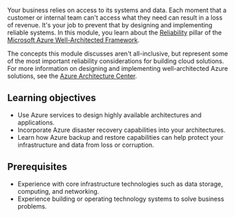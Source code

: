 Your business relies on access to its systems and data. Each moment that a customer or internal team can't access what they need can result in a loss of revenue. It's your job to prevent that by designing and implementing reliable systems. In this module, you learn about the [Reliability](/azure/well-architected/resiliency) pillar of the [Microsoft Azure Well-Architected Framework](/azure/well-architected).

The concepts this module discusses aren't all-inclusive, but represent some of the most important reliability considerations for building cloud solutions. For more information on designing and implementing well-architected Azure solutions, see the [Azure Architecture Center](/azure/architecture).

## Learning objectives

- Use Azure services to design highly available architectures and applications.
- Incorporate Azure disaster recovery capabilities into your architectures.
- Learn how Azure backup and restore capabilities can help protect your infrastructure and data from loss or corruption.

## Prerequisites

- Experience with core infrastructure technologies such as data storage, computing, and networking.
- Experience building or operating technology systems to solve business problems.
